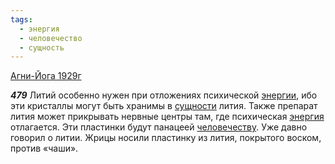 ```yaml
---
tags:
  - энергия
  - человечество
  - сущность
---
```


[Агни-Йога 1929г](https://127.0.0.1:4002/agni/1929)

___479___
Литий особенно нужен при отложениях психической [энергии](../../../tags/#[энергия](../../../tags/#энергия)), ибо эти кристаллы могут быть хранимы в [сущности](../../../tags/#сущность) лития. Также препарат лития может прикрывать нервные центры там, где психическая [энергия](../../../tags/#энергия) отлагается. Эти пластинки будут панацеей [человечеству](../../../tags/#человечество). Уже давно говорил о литии. Жрицы носили пластинку из лития, покрытого воском, против «чаши».